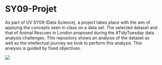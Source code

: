 # SY09-Projet

As part of UV SY09 (Data Science), a project takes place with the aim of applying the concepts seen in class on a data set. The selected dataset and that of Animal Rescues in London proposed during the #TidyTuesday data analysis challenges. This repository shows an analysis of the dataset as well as the intellectual journey we took to perform this analysis. This analysis is guided by fixed objectives.


![](mygif.gif)